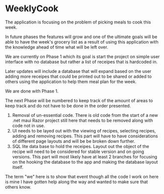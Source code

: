 # WeeklyCook

The application is focusing on the problem of picking meals to cook this week.

In future phases the features will grow and one of the ultimate goals will be able to have the week's grocery list as a result of using this application with the knowledge ahead of time what will be left over.

We are currently on Phase 1 which its goal is start the project on simple user interface with no database but rather a list of receipes that is hardcoded in.

Later updates will include a database that will expand based on the user adding more receipes that could be printed out to be shared or added to others using the application to help them meal plan for the week.

We are done with Phase 1.

The next Phase will be numbered to keep track of the amount of areas to keep track and do not have to be done in the order presented.

1. Removal of un-essential code.
    There is old code from the start of a new .net maui Razor project still here that needs to be removed along with code not in use.
2. UI needs to be layed out with the viewing of recipes, selecting recipes, adding and removing recipes.
    This part will have to have considerations of different page layouts and will be be broken down further.
3. SQL lite data base to hold the receipes. Layout out the object of the recipe will need to be considered for stable version and on going versions.
    This part will most likely have at least 2 branches for focusing on the hooking the database to the app and making the database layout itself.  

The term "we" here is to show that event though all the code I work on here is mine I have gotten help along the way and wanted to make sure that others know.
